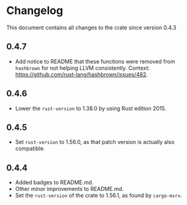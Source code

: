 # Changelog

This document contains all changes to the crate since version 0.4.3

## 0.4.7

- Add notice to README that these functions were removed from `hashbrown` for not helping LLVM consistently. Context: https://github.com/rust-lang/hashbrown/issues/482.

## 0.4.6

- Lower the `rust-version` to 1.38.0 by using Rust edition 2015.

## 0.4.5

- Set `rust-version` to 1.56.0, as that patch version is actually also compatible.

## 0.4.4

- Added badges to README.md.
- Other minor improvements to README.md.
- Set the `rust-version` of the crate to 1.56.1, as found by `cargo-msrv`.
